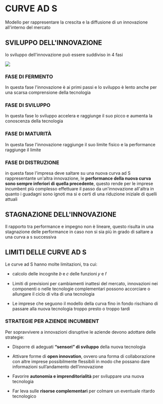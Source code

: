 # CURVE AD S

Modello per rappresentare la crescita e la diffusione di un innovazione all'interno del mercato

## SVILUPPO DELL'INNOVAZIONE

lo sviluppo dell'innovazione può essere suddiviso in 4 fasi 

![](gip/Pasted%20image%2020231214174652.png)

### FASE DI FERMENTO

In questa fase l'innovazione è ai primi passi e lo sviluppo è lento anche per una scarsa comprensione della tecnologia

### FASE DI SVILUPPO

In questa fase lo sviluppo accelera e raggiunge il suo picco e aumenta la conoscenza della tecnologia

### FASE DI MATURITÀ

In questa fase l'innovazione raggiunge il suo limite fisico e la performance raggiunge il limite

### FASE DI DISTRUZIONE

in questa fase l'impresa deve saltare su una nuova curva ad S rappresentante un'altra innovazione, le **performance della nuova curva sono sempre inferiori di quella precedente**, questo rende per le imprese incumbent più complesso effettuare il passo da un'innovazione all'altra in quanto i guadagni sono ignoti ma si e certi di una riduzione iniziale di quelli attuali

## STAGNAZIONE DELL'INNOVAZIONE

Il rapporto tra performance e impegno non è lineare, questo risulta in una stagnazione delle performance in caso non si sia più in grado di saltare a una curva a s successiva


##  LIMITI DELLE CURVE AD S

Le curve ad S hanno molte limitazioni, tra cui:

- calcolo delle incognite 𝑏 e 𝑐 delle funzioni 𝑦 e 𝑓

- Limiti di previsioni per cambiamenti inattesi del mercato, innovazioni nei componenti o nelle tecnologie complementari possono accorciare o allungare il ciclo di vita di una tecnologia

- Le imprese che seguono il modello della curva fino in fondo rischiano di passare alla nuova tecnologia troppo presto o troppo tardi

### STRATEGIE PER AZIENDE INCUMBENT

Per sopravvivere a innovazioni disruptive le aziende devono adottare delle strategie:

- Disporre di adeguati **“sensori” di sviluppo** della nuova tecnologia

- Attivare forme di **open innovation**, ovvero una forma di collaborazione con altre imprese possibilmente flessibili in modo che possano dare informazioni sull’andamento dell’innovazione

- Favorire **autonomia e imprenditorialità** per sviluppare una nuova tecnologia

- Far leva sulle **risorse complementari** per colmare un eventuale ritardo tecnologico
